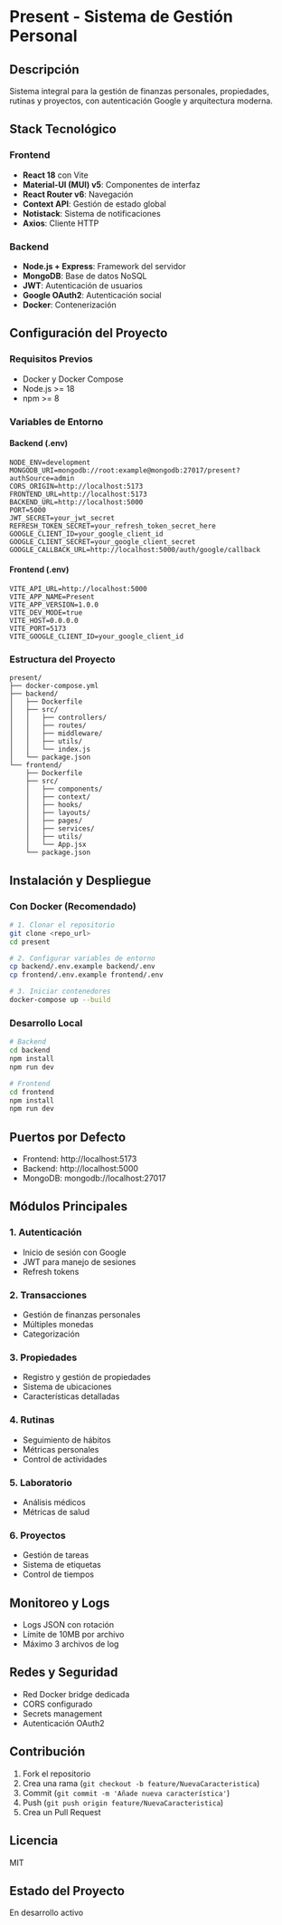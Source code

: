 # Present - Sistema de Gestión Personal

## Descripción
Sistema integral para la gestión de finanzas personales, propiedades, rutinas y proyectos, con autenticación Google y arquitectura moderna.

## Stack Tecnológico

### Frontend
- **React 18** con Vite
- **Material-UI (MUI) v5**: Componentes de interfaz
- **React Router v6**: Navegación
- **Context API**: Gestión de estado global
- **Notistack**: Sistema de notificaciones
- **Axios**: Cliente HTTP

### Backend
- **Node.js + Express**: Framework del servidor
- **MongoDB**: Base de datos NoSQL
- **JWT**: Autenticación de usuarios
- **Google OAuth2**: Autenticación social
- **Docker**: Contenerización

## Configuración del Proyecto

### Requisitos Previos
- Docker y Docker Compose
- Node.js >= 18
- npm >= 8

### Variables de Entorno

#### Backend (.env)
```env
NODE_ENV=development
MONGODB_URI=mongodb://root:example@mongodb:27017/present?authSource=admin
CORS_ORIGIN=http://localhost:5173
FRONTEND_URL=http://localhost:5173
BACKEND_URL=http://localhost:5000
PORT=5000
JWT_SECRET=your_jwt_secret
REFRESH_TOKEN_SECRET=your_refresh_token_secret_here
GOOGLE_CLIENT_ID=your_google_client_id
GOOGLE_CLIENT_SECRET=your_google_client_secret
GOOGLE_CALLBACK_URL=http://localhost:5000/auth/google/callback
```

#### Frontend (.env)
```env
VITE_API_URL=http://localhost:5000
VITE_APP_NAME=Present
VITE_APP_VERSION=1.0.0
VITE_DEV_MODE=true
VITE_HOST=0.0.0.0
VITE_PORT=5173
VITE_GOOGLE_CLIENT_ID=your_google_client_id
```

### Estructura del Proyecto
```
present/
├── docker-compose.yml
├── backend/
│   ├── Dockerfile
│   ├── src/
│   │   ├── controllers/
│   │   ├── routes/
│   │   ├── middleware/
│   │   ├── utils/
│   │   └── index.js
│   └── package.json
└── frontend/
    ├── Dockerfile
    ├── src/
    │   ├── components/
    │   ├── context/
    │   ├── hooks/
    │   ├── layouts/
    │   ├── pages/
    │   ├── services/
    │   ├── utils/
    │   └── App.jsx
    └── package.json
```

## Instalación y Despliegue

### Con Docker (Recomendado)
```bash
# 1. Clonar el repositorio
git clone <repo_url>
cd present

# 2. Configurar variables de entorno
cp backend/.env.example backend/.env
cp frontend/.env.example frontend/.env

# 3. Iniciar contenedores
docker-compose up --build
```

### Desarrollo Local
```bash
# Backend
cd backend
npm install
npm run dev

# Frontend
cd frontend
npm install
npm run dev
```

## Puertos por Defecto
- Frontend: http://localhost:5173
- Backend: http://localhost:5000
- MongoDB: mongodb://localhost:27017

## Módulos Principales

### 1. Autenticación
- Inicio de sesión con Google
- JWT para manejo de sesiones
- Refresh tokens

### 2. Transacciones
- Gestión de finanzas personales
- Múltiples monedas
- Categorización

### 3. Propiedades
- Registro y gestión de propiedades
- Sistema de ubicaciones
- Características detalladas

### 4. Rutinas
- Seguimiento de hábitos
- Métricas personales
- Control de actividades

### 5. Laboratorio
- Análisis médicos
- Métricas de salud

### 6. Proyectos
- Gestión de tareas
- Sistema de etiquetas
- Control de tiempos

## Monitoreo y Logs
- Logs JSON con rotación
- Límite de 10MB por archivo
- Máximo 3 archivos de log

## Redes y Seguridad
- Red Docker bridge dedicada
- CORS configurado
- Secrets management
- Autenticación OAuth2

## Contribución
1. Fork el repositorio
2. Crea una rama (`git checkout -b feature/NuevaCaracteristica`)
3. Commit (`git commit -m 'Añade nueva característica'`)
4. Push (`git push origin feature/NuevaCaracteristica`)
5. Crea un Pull Request

## Licencia
MIT

## Estado del Proyecto
En desarrollo activo